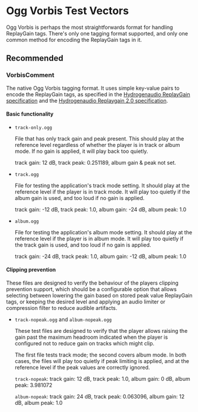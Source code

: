 # Ogg Vorbis Test Vectors

Ogg Vorbis is perhaps the most straightforwards format for handling ReplayGain
tags. There's only one tagging format supported, and only one common method for
encoding the ReplayGain tags in it.

## Recommended

### VorbisComment

The native Ogg Vorbis tagging format. It uses simple key-value pairs to encode the
ReplayGain tags, as specified in the
[Hydrogenaudio ReplayGain specification](http://wiki.hydrogenaud.io/index.php?title=ReplayGain_specification#ID3v2) 
and the
[Hydrogenaudio Replaygain 2.0 specification](http://wiki.hydrogenaud.io/index.php?title=ReplayGain_2.0_specification#ID3v2).

#### Basic functionality

- `track-only.ogg`

  File that has only track gain and peak present. This should play at the
  reference level regardless of whether the player is in track or album mode.
  If no gain is applied, it will play back too quietly.

  track gain: 12 dB, track peak: 0.251189, album gain & peak not set.

- `track.ogg`

  File for testing the application's track mode setting. It should play at the
  reference level if the player is in track mode. It will play too quietly if
  the album gain is used, and too loud if no gain is applied.

  track gain: -12 dB, track peak: 1.0, album gain: -24 dB, album peak: 1.0

- `album.ogg`

  File for testing the application's album mode setting. It should play at the
  reference level if the player is in album mode. It will play too quietly if
  the track gain is used, and too loud if no gain is applied.

  track gain: -24 dB, track peak: 1.0, album gain: -12 dB, album peak: 1.0

#### Clipping prevention

These files are designed to verify the behaviour of the players clipping
prevention support, which should be a configurable option that allows selecting
between lowering the gain based on stored peak value ReplayGain tags, or
keeping the desired level and applying an audio limiter or compression filter
to reduce audible artifacts.

- `track-nopeak.ogg` and `album-nopeak.ogg`

  These test files are designed to verify that the player allows raising the
  gain past the maximum headroom indicated when the player is configured not
  to reduce gain on tracks which might clip.

  The first file tests track mode; the second covers album mode. In both cases,
  the files will play too quietly if peak limiting is applied, and at the
  reference level if the peak values are correctly ignored.

  `track-nopeak`: track gain: 12 dB, track peak: 1.0,
                  album gain: 0 dB, album peak: 3.981072

  `album-nopeak`: track gain: 24 dB, track peak: 0.063096, 
                  album gain: 12 dB, album peak: 1.0
